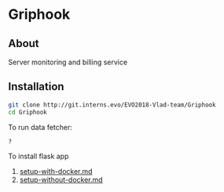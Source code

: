 # Griphook

## About

Server monitoring and billing service

## Installation

```bash
git clone http://git.interns.evo/EVO2018-Vlad-team/Griphook
cd Griphook
```

To run data fetcher:
```bash
?
``` 


To install flask app
1. [setup-with-docker.md](setup-with-docker.md)
1. [setup-without-docker.md](setup-without-docker.md)
